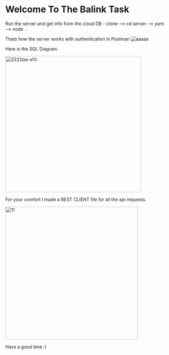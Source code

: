 # Welcome To The Balink Task
 Run the server and get info from the cloud DB - clone --> cd server --> yarn --> node . .
 
Thats how the server works with authentication in Postman
 ![aaaaa](https://user-images.githubusercontent.com/67858239/112889224-0a9af900-90de-11eb-8107-2f5ca113e4c7.gif)
 
 Here is the SQL Diagram.

 
 <img width="426" alt="ללא שם2222" src="https://user-images.githubusercontent.com/67858239/112891472-db39bb80-90e0-11eb-8ff2-2b1e51960f68.png">


 
 For your comfort I made a REST CLIENT file for all the api requests.
 
 <img width="416" alt="11" src="https://user-images.githubusercontent.com/67858239/112888787-76309680-90dd-11eb-9feb-91ecf0b96234.png">

Have a good time :)
